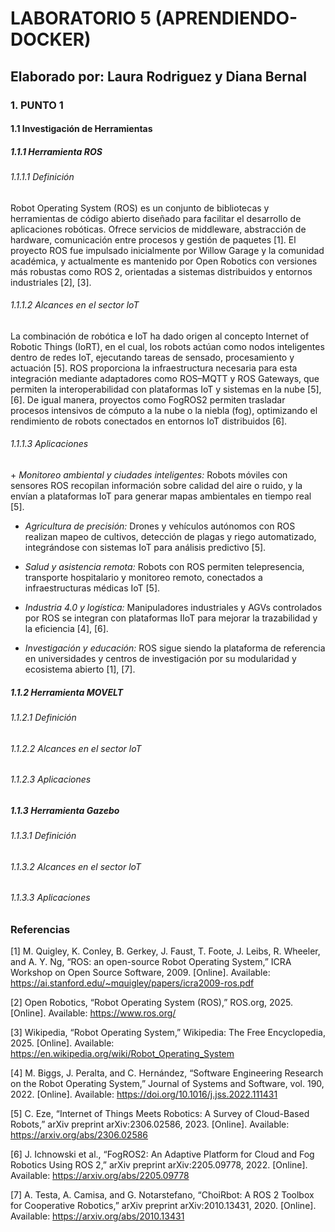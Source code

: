 # LABORATORIO 5 (APRENDIENDO-DOCKER)

## Elaborado por: Laura Rodriguez y Diana Bernal

### 1. PUNTO 1

#### 1.1 Investigación de Herramientas

##### 1.1.1 Herramienta ROS
###### 1.1.1.1 Definición

Robot Operating System (ROS) es un conjunto de bibliotecas y herramientas de código abierto diseñado para facilitar el desarrollo de aplicaciones robóticas. Ofrece servicios de middleware, abstracción de hardware, comunicación entre procesos y gestión de paquetes [1]. El proyecto ROS fue impulsado inicialmente por Willow Garage y la comunidad académica, y actualmente es mantenido por Open Robotics con versiones más robustas como ROS 2, orientadas a sistemas distribuidos y entornos industriales [2], [3].

###### 1.1.1.2 Alcances en el sector loT

La combinación de robótica e IoT ha dado origen al concepto Internet of Robotic Things (IoRT), en el cual, los robots actúan como nodos inteligentes dentro de redes IoT, ejecutando tareas de sensado, procesamiento y actuación [5]. ROS proporciona la infraestructura necesaria para esta integración mediante adaptadores como ROS–MQTT y ROS Gateways, que permiten la interoperabilidad con plataformas IoT y sistemas en la nube [5], [6]. De igual manera, proyectos como FogROS2 permiten trasladar procesos intensivos de cómputo a la nube o la niebla (fog), optimizando el rendimiento de robots conectados en entornos IoT distribuidos [6].


###### 1.1.1.3 Aplicaciones

+</strong> _Monitoreo ambiental y ciudades inteligentes:_</strong> Robots móviles con sensores ROS recopilan información sobre calidad del aire o ruido, y la envían a plataformas IoT para generar mapas ambientales en tiempo real [5].

+ _Agricultura de precisión:_ Drones y vehículos autónomos con ROS realizan mapeo de cultivos, detección de plagas y riego automatizado, integrándose con sistemas IoT para análisis predictivo [5].

+ _Salud y asistencia remota:_ Robots con ROS permiten telepresencia, transporte hospitalario y monitoreo remoto, conectados a infraestructuras médicas IoT [5].

+ _Industria 4.0 y logística:_ Manipuladores industriales y AGVs controlados por ROS se integran con plataformas IIoT para mejorar la trazabilidad y la eficiencia [4], [6].

+ _Investigación y educación:_ ROS sigue siendo la plataforma de referencia en universidades y centros de investigación por su modularidad y ecosistema abierto [1], [7].

##### 1.1.2 Herramienta MOVELT

###### 1.1.2.1 Definición


###### 1.1.2.2 Alcances en el sector loT


###### 1.1.2.3 Aplicaciones


##### 1.1.3 Herramienta Gazebo

###### 1.1.3.1 Definición


###### 1.1.3.2 Alcances en el sector loT


###### 1.1.3.3 Aplicaciones

### Referencias

[1] M. Quigley, K. Conley, B. Gerkey, J. Faust, T. Foote, J. Leibs, R. Wheeler, and A. Y. Ng, “ROS: an open-source Robot Operating System,” ICRA Workshop on Open Source Software, 2009. [Online]. Available: https://ai.stanford.edu/~mquigley/papers/icra2009-ros.pdf

[2] Open Robotics, “Robot Operating System (ROS),” ROS.org, 2025. [Online]. Available: https://www.ros.org/

[3] Wikipedia, “Robot Operating System,” Wikipedia: The Free Encyclopedia, 2025. [Online]. Available: https://en.wikipedia.org/wiki/Robot_Operating_System

[4] M. Biggs, J. Peralta, and C. Hernández, “Software Engineering Research on the Robot Operating System,” Journal of Systems and Software, vol. 190, 2022. [Online]. Available: https://doi.org/10.1016/j.jss.2022.111431

[5] C. Eze, “Internet of Things Meets Robotics: A Survey of Cloud-Based Robots,” arXiv preprint arXiv:2306.02586, 2023. [Online]. Available: https://arxiv.org/abs/2306.02586

[6] J. Ichnowski et al., “FogROS2: An Adaptive Platform for Cloud and Fog Robotics Using ROS 2,” arXiv preprint arXiv:2205.09778, 2022. [Online]. Available: https://arxiv.org/abs/2205.09778

[7] A. Testa, A. Camisa, and G. Notarstefano, “ChoiRbot: A ROS 2 Toolbox for Cooperative Robotics,” arXiv preprint arXiv:2010.13431, 2020. [Online]. Available: https://arxiv.org/abs/2010.13431


